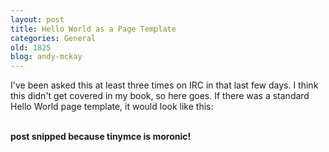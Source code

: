 ```yaml
---
layout: post
title: Hello World as a Page Template
categories: General
old: 1825
blog: andy-mckay
---
```

I&#39;ve been asked this at least three times on IRC in that last few days. I think this didn&#39;t get covered in my book, so here goes.  If there was a standard Hello World page template, it would look like this: <div><br /></div><div><span class="Apple-style-span" style="font-weight: bold">post snipped because tinymce is moronic!</span></div>